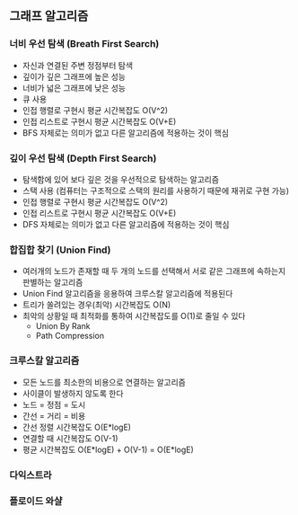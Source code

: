 ## 그래프 알고리즘

### 너비 우선 탐색 (Breath First Search)

- 자신과 연결된 주변 정점부터 탐색
- 깊이가 깊은 그래프에 높은 성능
- 너비가 넓은 그래프에 낮은 성능
- 큐 사용
- 인접 행렬로 구현시 평균 시간복잡도 O(V^2)
- 인접 리스트로 구현시 평균 시간복잡도 O(V+E)
- BFS 자체로는 의미가 없고 다른 알고리즘에 적용하는 것이 핵심

### 깊이 우선 탐색 (Depth First Search)

- 탐색함에 있어 보다 깊은 것을 우선적으로 탐색하는 알고리즘
- 스택 사용 (컴퓨터는 구조적으로 스택의 원리를 사용하기 때문에 재귀로 구현 가능)
- 인접 행렬로 구현시 평균 시간복잡도 O(V^2)
- 인접 리스트로 구현시 평균 시간복잡도 O(V+E)
- DFS 자체로는 의미가 없고 다른 알고리즘에 적용하는 것이 핵심

### 합집합 찾기 (Union Find)

- 여러개의 노드가 존재할 때 두 개의 노드를 선택해서 서로 같은 그래프에 속하는지 판별하는 알고리즘
- Union Find 알고리즘을 응용하여 크루스칼 알고리즘에 적용된다
- 트리가 쏠려있는 경우(최악) 시간복잡도 O(N)
- 최악의 상황일 때 최적화를 통하여 시간복잡도를 O(1)로 줄일 수 있다
  - Union By Rank
  - Path Compression

### 크루스칼 알고리즘

- 모든 노드를 최소한의 비용으로 연결하는 알고리즘
- 사이클이 발생하지 않도록 한다
- 노드 = 정점 = 도시
- 간선 = 거리 = 비용
- 간선 정렬 시간복잡도 O(E\*logE)
- 연결할 때 시간복잡도 O(V-1)
- 평균 시간복잡도 O(E\*logE) + O(V-1) = O(E\*logE)

### 다익스트라

### 플로이드 와샬
